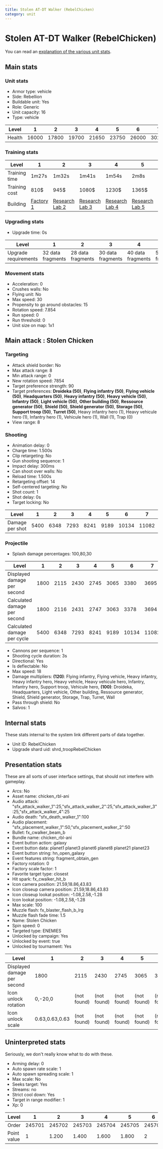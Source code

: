 ```yaml
---
title: Stolen AT-DT Walker (RebelChicken)
category: unit
---
```


# Stolen AT-DT Walker (RebelChicken)

You can read an [explanation  of the various unit stats](unitexplained.md).

## Main stats

### Unit stats

  * Armor type: vehicle
  * Side: Rebellion
  * Buildable unit: Yes
  * Role: Generic
  * Unit capacity: 16
  * Type: vehicle

|Level |1    |2    |3    |4    |5    |6    |7    |8    |9    |10   |
|------|-----|-----|-----|-----|-----|-----|-----|-----|-----|-----|
|Health|16000|17800|19700|21650|23750|26000|30250|31800|33000|36300|


### Training stats

|Level        |1                             |2                                     |3                                     |4                                     |5                                     |6                                     |7                                     |8                                     |9                                     |10                                     |
|-------------|------------------------------|--------------------------------------|--------------------------------------|--------------------------------------|--------------------------------------|--------------------------------------|--------------------------------------|--------------------------------------|--------------------------------------|---------------------------------------|
|Training time|1m27s                         |1m32s                                 |1m41s                                 |1m54s                                 |2m8s                                  |2m24s                                 |2m42s                                 |3m2s                                  |3m23s                                 |3m45s                                  |
|Training cost|810$                          |945$                                  |1080$                                 |1230$                                 |1365$                                 |1500$                                 |1710$                                 |1830$                                 |1920$                                 |2070$                                  |
|Building     |[Factory 1](rebelFactory.html)|[Research Lab 2](rebelOffenseLab.html)|[Research Lab 3](rebelOffenseLab.html)|[Research Lab 4](rebelOffenseLab.html)|[Research Lab 5](rebelOffenseLab.html)|[Research Lab 6](rebelOffenseLab.html)|[Research Lab 7](rebelOffenseLab.html)|[Research Lab 8](rebelOffenseLab.html)|[Research Lab 9](rebelOffenseLab.html)|[Research Lab 10](rebelOffenseLab.html)|


### Upgrading stats

  * Upgrade time: 0s

|Level               |1                |2                |3                |4                |5                |6                |7                |8                |9                 |10                |
|--------------------|-----------------|-----------------|-----------------|-----------------|-----------------|-----------------|-----------------|-----------------|------------------|------------------|
|Upgrade requirements|32 data fragments|28 data fragments|30 data fragments|40 data fragments|50 data fragments|60 data fragments|70 data fragments|90 data fragments|120 data fragments|160 data fragments|


### Movement stats

  * Acceleration: 0
  * Crushes walls: No
  * Flying unit: No
  * Max speed: 30
  * Propensity to go around obstacles: 15
  * Rotation speed: 7.854
  * Run speed: 0
  * Run threshold: 0
  * Unit size on map: 1x1

## Main attack : Stolen Chicken

### Targeting

  * Attack shield border: No
  * Max attack range: 8
  * Min attack range: 0
  * New rotation speed: 7854
  * Target preference strength: 90
  * Target preferences: **Droideka (50)**, **Flying infantry (50)**, **Flying vehicle (50)**, **Headquarters (50)**, **Heavy infantry (50)**, **Heavy vehicle (50)**, **Infantry (50)**, **Light vehicle (50)**, **Other building (50)**, **Ressource generator (50)**, **Shield (50)**, **Shield generator (50)**, **Storage (50)**, **Support troop (50)**, **Turret (50)**, Heavy infantry hero (1), Heavy vehicule hero (1), Infantry hero (1), Vehicule hero (1), Wall (1), Trap (0)
  * View range: 8

### Shooting

  * Animation delay: 0
  * Charge time: 1.500s
  * Clip retargeting: No
  * Gun shooting sequence: 1
  * Impact delay: 300ms
  * Can shoot over walls: No
  * Reload time: 1.500s
  * Retargeting offset: 14
  * Self-centered targeting: No
  * Shot count: 1
  * Shot delay: 0s
  * Target locking: No

|Level          |1   |2   |3   |4   |5   |6    |7    |8    |9    |10   |
|---------------|----|----|----|----|----|-----|-----|-----|-----|-----|
|Damage per shot|5400|6348|7293|8241|9189|10134|11082|12030|12978|13923|


### Projectile

  * Splash damage percentages: 100,80,30

|Level                       |1   |2   |3   |4   |5   |6    |7    |8    |9    |10   |
|----------------------------|----|----|----|----|----|-----|-----|-----|-----|-----|
|Displayed damage per second |1800|2115|2430|2745|3065|3380 |3695 |4010 |4325 |4640 |
|Calculated damage per second|1800|2116|2431|2747|3063|3378 |3694 |4010 |4326 |4641 |
|Calculated damage per cycle |5400|6348|7293|8241|9189|10134|11082|12030|12978|13923|


  * Cannons per sequence: 1
  * Shooting cycle duration: 3s
  * Directional: Yes
  * Is deflectable: No
  * Max speed: 18
  * Damage multipliers: **(120)**: Flying infantry, Flying vehicle, Heavy infantry, Heavy infantry hero, Heavy vehicle, Heavy vehicule hero, Infantry, Infantry hero, Support troop, Vehicule hero, **(100)**: Droideka, Headquarters, Light vehicle, Other building, Ressource generator, Shield, Shield generator, Storage, Trap, Turret, Wall
  * Pass through shield: No
  * Salvos: 1

## Internal stats

These stats internal to the system link different parts of data together.

  * Unit ID: RebelChicken
  * Upgrade shard uid: shrd_troopRebelChicken

## Presentation stats

These are all sorts of user interface settings, that should not interfere with gameplay.

  * Arcs: No
  * Asset name: chicken_rbl-ani
  * Audio attack: "sfx_attack_walker_1":25,"sfx_attack_walker_2":25,"sfx_attack_walker_3":25,"sfx_attack_walker_4":25
  * Audio death: "sfx_death_walker_1":100
  * Audio placement: "sfx_placement_walker_1":50,"sfx_placement_walker_2":50
  * Bullet: fx_cwalker_beam_b
  * Bundle name: chicken_rbl-ani
  * Event button action: galaxy
  * Event button data: planet1 planet3 planet6 planet8 planet21 planet23
  * Event button string: hn_open_galaxy
  * Event features string: fragment_obtain_gen
  * Factory rotation: 0
  * Factory scale factor: 1
  * Favorite target type: closest
  * Hit spark: fx_cwalker_hit_b
  * Icon camera position: 21.59,18.86,43.83
  * Icon closeup camera position: 21.59,18.86,43.83
  * Icon closeup lookat position: -1.08,2.58,-1.28
  * Icon lookat position: -1.08,2.58,-1.28
  * Max scale: 100
  * Muzzle flash: fx_blaster_flash_b_lrg
  * Muzzle flash fade time: 1.5
  * Name: Stolen Chicken
  * Spin speed: 0
  * Targeted type: ENEMIES
  * Unlocked by campaign: Yes
  * Unlocked by event: true
  * Unlocked by tournament: Yes

|Level                      |1             |2          |3          |4          |5          |6          |7          |8          |9          |10         |
|---------------------------|--------------|-----------|-----------|-----------|-----------|-----------|-----------|-----------|-----------|-----------|
|Displayed damage per second|1800          |2115       |2430       |2745       |3065       |3380       |3695       |4010       |4325       |4640       |
|Icon unlock rotation       |0,-20,0       |(not found)|(not found)|(not found)|(not found)|(not found)|(not found)|(not found)|(not found)|(not found)|
|Icon unlock scale          |0.63,0.63,0.63|(not found)|(not found)|(not found)|(not found)|(not found)|(not found)|(not found)|(not found)|(not found)|


## Uninterpreted stats

Seriously, we don't really know what to do with these.

  * Arming delay: 0
  * Auto spawn rate scale: 1
  * Auto spawn spreading scale: 1
  * Max scale: No
  * Seeks target: Yes
  * Streams: no
  * Strict cool down: Yes
  * Target in range modifier: 1
  * Xp: 0

|Level      |1     |2     |3     |4     |5     |6     |7     |8     |9     |10    |
|-----------|------|------|------|------|------|------|------|------|------|------|
|Order      |245701|245702|245703|245704|245705|245706|245707|245708|245709|245710|
|Point value|1     |1.200 |1.400 |1.600 |1.800 |2     |2.200 |2.400 |2.600 |3     |


